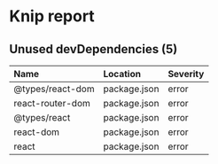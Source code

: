 # Knip report

## Unused devDependencies (5)

| Name             | Location     | Severity |
| :--------------- | :----------- | :------- |
| @types/react-dom | package.json | error    |
| react-router-dom | package.json | error    |
| @types/react     | package.json | error    |
| react-dom        | package.json | error    |
| react            | package.json | error    |
